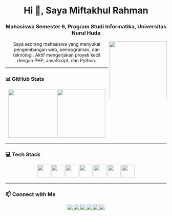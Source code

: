 <h1 align="center">Hi 👋, Saya Miftakhul Rahman</h1>
<h3 align="center">Mahasiswa Semester 6, Program Studi Informatika, Universitas Nurul Huda</h3>

<p align="center">
  <img align="right" height="180" src="https://previews.jumpshare.com/gif/815bc01b796dd6f1733c957c5af194939ef29f424471ccc247ff5039560be19807a5dea3b58fe187d4ecff4086857dc462458f43273e6d9c2acafb36513bf389f2c0f894c3e69b387ada630dee21330c" />
  Saya seorang mahasiswa yang menyukai pengembangan web, pemrograman, dan teknologi.  
  Aktif mengerjakan proyek kecil dengan PHP, JavaScript, dan Python.
</p>

---

### 📊 GitHub Stats

<div align="center">
  <img src="https://github-readme-stats.vercel.app/api?username=MiftakhulRahman&show_icons=true&include_all_commits=true&count_private=true&theme=dracula&hide_border=false" height="150" />
  <img src="https://github-readme-stats.vercel.app/api/top-langs?username=MiftakhulRahman&layout=compact&langs_count=5&theme=dracula&hide_border=false" height="150" />
</div>

---

### 💻 Tech Stack

<p align="center">
  <img src="https://cdn.jsdelivr.net/gh/devicons/devicon/icons/html5/html5-original.svg" height="40" />
  <img src="https://cdn.jsdelivr.net/gh/devicons/devicon/icons/css3/css3-original.svg" height="40" />
  <img src="https://cdn.jsdelivr.net/gh/devicons/devicon/icons/javascript/javascript-original.svg" height="40" />
  <img src="https://cdn.jsdelivr.net/gh/devicons/devicon/icons/php/php-original.svg" height="40" />
  <img src="https://cdn.jsdelivr.net/gh/devicons/devicon/icons/python/python-original.svg" height="40" />
  <img src="https://upload.wikimedia.org/wikipedia/commons/9/9a/Laravel.svg" height="40" />
  <img src="https://cdn.jsdelivr.net/gh/devicons/devicon/icons/mysql/mysql-original.svg" height="40" />
</p>

---

### 📫 Connect with Me

<p align="center">
  <a href="https://github.com/MiftakhulRahman" target="_blank">
    <img src="https://img.shields.io/badge/GitHub-181717?style=for-the-badge&logo=github&logoColor=white" />
  </a>
  <a href="https://www.instagram.com/m_rahman08/" target="_blank">
    <img src="https://img.shields.io/badge/Instagram-E4405F?style=for-the-badge&logo=instagram&logoColor=white" />
  </a>
  <a href="https://web.facebook.com/miftakhul.rahman.75" target="_blank">
    <img src="https://img.shields.io/badge/Facebook-1877F2?style=for-the-badge&logo=facebook&logoColor=white" />
  </a>
  <a href="https://wa.me/+6285768959398" target="_blank">
    <img src="https://img.shields.io/badge/Whatsapp-25D366?style=for-the-badge&logo=whatsapp&logoColor=white" />
  </a>
  <a href="mailto:miftakhulr@student.unuha.ac.id" target="_blank">
    <img src="https://img.shields.io/badge/Email-D14836?style=for-the-badge&logo=gmail&logoColor=white" />
  </a>
  <a href="https://scholar.google.com/citations?user=fOGPEVEAAAAJ&hl=id" target="_blank">
    <img src="https://img.shields.io/badge/Google%20Scholar-4285F4?style=for-the-badge&logo=google&logoColor=white" />
  </a>
</p>
